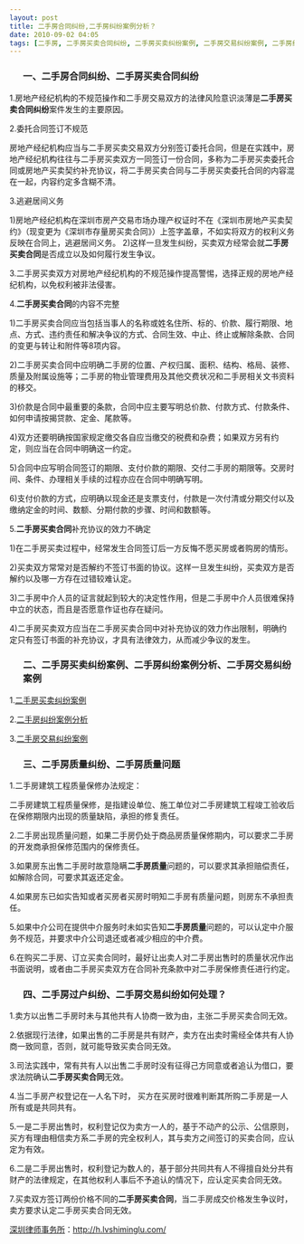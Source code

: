 ```yaml
---
layout: post
title: 二手房合同纠纷,二手房纠纷案例分析？
date: 2010-09-02 04:05
tags: [二手房, 二手房买卖合同纠纷, 二手房买卖纠纷案例, 二手房交易纠纷案例, 二手房纠纷庭审时间, 二手房质量纠纷, 二手房质量问题, 二手房过户纠纷, 深圳房产律师咨询]
---
```

<ol>
<h3>一、二手房合同纠纷、二手房买卖合同纠纷</h3>
</ol>
1.房地产经纪机构的不规范操作和二手房交易双方的法律风险意识淡薄是<strong>二手房买卖合同纠纷</strong>案件发生的主要原因。

2.委托合同签订不规范

房地产经纪机构应当与二手房买卖交易双方分别签订委托合同，但是在实践中，房地产经纪机构往往与二手房买卖双方一同签订一份合同，多称为二手房买卖委托合同或房地产买卖契约补充协议，将二手房买卖合同与二手房买卖委托合同的内容混在一起，内容约定多含糊不清。

3.逃避居间义务

1)房地产经纪机构在深圳市房产交易市场办理产权证时不在《深圳市房地产买卖契约》（现变更为《深圳市存量房买卖合同》）上签字盖章，不如实将双方的权利义务反映在合同上，逃避居间义务。
2)这样一旦发生纠纷，买卖双方经常会就<strong>二手房买卖合同</strong>是否成立以及如何履行发生争议。

3.二手房买卖双方对房地产经纪机构的不规范操作提高警惕，选择正规的房地产经纪机构，以免权利被非法侵害。

4.<strong>二手房买卖合同</strong>的内容不完整

1)二手房买卖合同应当包括当事人的名称或姓名住所、标的、价款、履行期限、地点、方式、违约责任和解决争议的方式、合同生效、中止、终止或解除条款、合同的变更与转让和附件等8项内容。

2)二手房买卖合同中应明确二手房的位置、产权归属、面积、结构、格局、装修、质量及附属设施等；二手房的物业管理费用及其他交费状况和二手房相关文书资料的移交。

3)价款是合同中最重要的条款，合同中应主要写明总价款、付款方式、付款条件、如何申请按揭贷款、定金、尾款等。

4)双方还要明确按国家规定缴交各自应当缴交的税费和杂费；如果双方另有约定，则应当在合同中明确这一约定。

5)合同中应写明合同签订的期限、支付价款的期限、交付二手房的期限等。交房时间、条件、办理相关手续的过程亦应在合同中明确写明。

6)支付价款的方式，应明确以现金还是支票支付，付款是一次付清或分期交付以及缴纳定金的时间、数额、分期付款的步骤、时间和数额等。

5.<strong>二手房买卖合同</strong>补充协议的效力不确定

1)在二手房买卖过程中，经常发生合同签订后一方反悔不愿买房或者购房的情形。

2)买卖双方常常对是否解约不签订书面的协议。这样一旦发生纠纷，买卖双方是否解约以及哪一方存在过错较难认定。

3)二手房中介人员的证言就起到较大的决定性作用，但是二手房中介人员很难保持中立的状态，而且是否愿意作证也存在疑问。

4)二手房买卖双方应当在二手房买卖合同中对补充协议的效力作出限制，明确约定只有签订书面的补充协议，才具有法律效力，从而减少争议的发生。
<ol>
<h3>二、二手房买卖纠纷案例、二手房纠纷案例分析、二手房交易纠纷案例</h3>
</ol>
1.<a href="http://ishare.iask.sina.com.cn/f/9721080.html" target="_blank">二手房买卖纠纷案例</a>

2.<a href="http://ishare.iask.sina.com.cn/f/9721079.html" target="_blank">二手房纠纷案例分析</a>

3.<a href="http://ishare.iask.sina.com.cn/f/9721078.html" target="_blank">二手房交易纠纷案例</a>
<ol>
<h3>三、二手房质量纠纷、二手房质量问题</h3>
</ol>
1.二手房建筑工程质量保修办法规定：

二手房建筑工程质量保修，是指建设单位、施工单位对二手房建筑工程竣工验收后在保修期限内出现的质量缺陷，承担的修复责任。

2.二手房出现质量问题，如果二手房仍处于商品房质量保修期内，可以要求二手房的开发商承担保修范围内的保修责任。

3.如果房东出售二手房时故意隐瞒<strong>二手房质量</strong>问题的，可以要求其承担赔偿责任，如解除合同，可要求其返还定金。

4.如果房东已如实告知或者买房者买房时明知二手房有质量问题，则房东不承担责任。

5.如果中介公司在提供中介服务时未如实告知<strong>二手房质量</strong>问题的，可以认定中介服务不规范，并要求中介公司退还或者减少相应的中介费。

6.在购买二手房、订立买卖合同时，最好让出卖人对二手房出售时的质量状况作出书面说明，或者由二手房买卖双方在合同补充条款中对二手房保修责任进行约定。
<ol>
<h3>四、二手房过户纠纷、二手房交易纠纷如何处理？</h3>
</ol>
1.卖方以出售二手房时未与其他共有人协商一致为由，主张二手房买卖合同无效。

2.依据现行法律，如果出售的二手房是共有财产，卖方在出卖时需经全体共有人协商一致同意，否则，就可能导致买卖合同无效。

3.司法实践中，常有共有人以出售二手房时没有征得己方同意或者追认为借口，要求法院确认<strong>二手房买卖合同</strong>无效。

4.当二手房产权登记在一人名下时， 买方在买房时很难判断其所购二手房是一人所有或是共同共有。

5.一是二手房出售时，权利登记仅为卖方一人的，基于不动产的公示、公信原则，买方有理由相信卖方系二手房的完全权利人，其与卖方之间签订的买卖合同，应认定为有效。

6.二是二手房出售时，权利登记为数人的，基于部分共同共有人不得擅自处分共有财产的法律规定，在其他权利人事后不予追认的情况下，应认定买卖合同无效。

7.买卖双方签订两份价格不同的<strong>二手房买卖合同</strong>，当二手房成交价格发生争议时，卖方要求认定二手房买卖合同无效。

<a href="http://h.lvshiminglu.com/">深圳律师事务所</a>：<a href="http://h.lvshiminglu.com/">http://h.lvshiminglu.com/</a>

